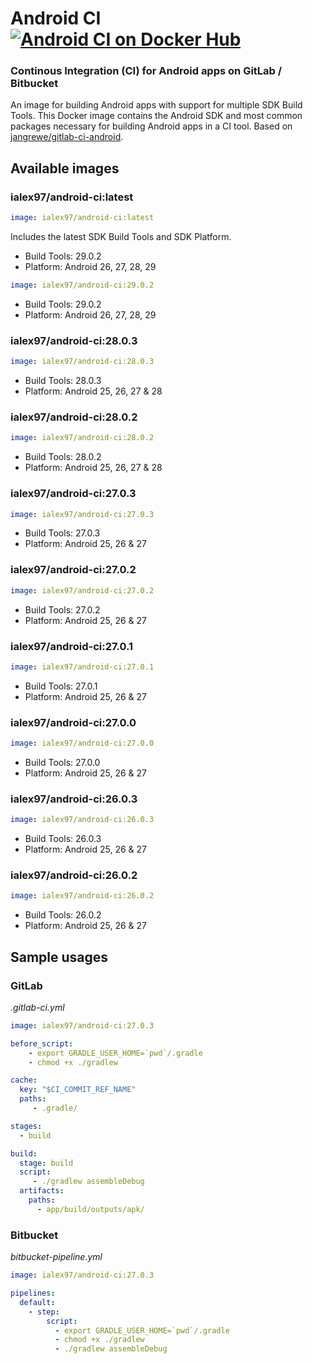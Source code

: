 # Android CI [![Android CI on Docker Hub](https://img.shields.io/docker/automated/ialex97/android-ci.svg)](https://store.docker.com/community/images/ialex97/android-ci)
### Continous Integration (CI) for Android apps on GitLab / Bitbucket
An image for building Android apps with support for multiple SDK Build Tools. This Docker image contains the Android SDK and most common packages necessary for building Android apps in a CI tool. Based on [jangrewe/gitlab-ci-android](https://github.com/jangrewe/gitlab-ci-android).

## Available images
### ialex97/android-ci:latest

```yml
image: ialex97/android-ci:latest
```

Includes the latest SDK Build Tools and SDK Platform.

* Build Tools: 29.0.2
* Platform: Android 26, 27, 28, 29

```yml
image: ialex97/android-ci:29.0.2
```

* Build Tools: 29.0.2
* Platform: Android 26, 27, 28, 29

### ialex97/android-ci:28.0.3

```yml
image: ialex97/android-ci:28.0.3
```

* Build Tools: 28.0.3
* Platform: Android 25, 26, 27 & 28

### ialex97/android-ci:28.0.2

```yml
image: ialex97/android-ci:28.0.2
```

* Build Tools: 28.0.2
* Platform: Android 25, 26, 27 & 28

### ialex97/android-ci:27.0.3

```yml
image: ialex97/android-ci:27.0.3
```

* Build Tools: 27.0.3
* Platform: Android 25, 26 & 27

### ialex97/android-ci:27.0.2

```yml
image: ialex97/android-ci:27.0.2
```

* Build Tools: 27.0.2
* Platform: Android 25, 26 & 27

### ialex97/android-ci:27.0.1

```yml
image: ialex97/android-ci:27.0.1
```

* Build Tools: 27.0.1
* Platform: Android 25, 26 & 27

### ialex97/android-ci:27.0.0

```yml
image: ialex97/android-ci:27.0.0
```

* Build Tools: 27.0.0
* Platform: Android 25, 26 & 27

### ialex97/android-ci:26.0.3

```yml
image: ialex97/android-ci:26.0.3
```

* Build Tools: 26.0.3
* Platform: Android 25, 26 & 27

### ialex97/android-ci:26.0.2

```yml
image: ialex97/android-ci:26.0.2
```

* Build Tools: 26.0.2
* Platform: Android 25, 26 & 27

## Sample usages
### GitLab
*.gitlab-ci.yml*

```yml
image: ialex97/android-ci:27.0.3

before_script:
    - export GRADLE_USER_HOME=`pwd`/.gradle
    - chmod +x ./gradlew

cache:
  key: "$CI_COMMIT_REF_NAME"
  paths:
     - .gradle/

stages:
  - build

build:
  stage: build
  script:
     - ./gradlew assembleDebug
  artifacts:
    paths:
      - app/build/outputs/apk/
```

### Bitbucket
*bitbucket-pipeline.yml*

```yml
image: ialex97/android-ci:27.0.3

pipelines:
  default:
    - step:
        script:
          - export GRADLE_USER_HOME=`pwd`/.gradle
          - chmod +x ./gradlew
          - ./gradlew assembleDebug
```
